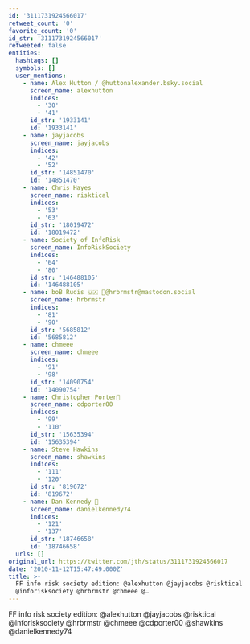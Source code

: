 ```yaml
---
id: '3111731924566017'
retweet_count: '0'
favorite_count: '0'
id_str: '3111731924566017'
retweeted: false
entities:
  hashtags: []
  symbols: []
  user_mentions:
    - name: Alex Hutton / @huttonalexander.bsky.social
      screen_name: alexhutton
      indices:
        - '30'
        - '41'
      id_str: '1933141'
      id: '1933141'
    - name: jayjacobs
      screen_name: jayjacobs
      indices:
        - '42'
        - '52'
      id_str: '14851470'
      id: '14851470'
    - name: Chris Hayes
      screen_name: risktical
      indices:
        - '53'
        - '63'
      id_str: '18019472'
      id: '18019472'
    - name: Society of InfoRisk
      screen_name: InfoRiskSociety
      indices:
        - '64'
        - '80'
      id_str: '146488105'
      id: '146488105'
    - name: boB Rudis 🇺🇦 🐘@hrbrmstr@mastodon.social
      screen_name: hrbrmstr
      indices:
        - '81'
        - '90'
      id_str: '5685812'
      id: '5685812'
    - name: chmeee
      screen_name: chmeee
      indices:
        - '91'
        - '98'
      id_str: '14090754'
      id: '14090754'
    - name: Christopher Porter🌻
      screen_name: cdporter00
      indices:
        - '99'
        - '110'
      id_str: '15635394'
      id: '15635394'
    - name: Steve Hawkins
      screen_name: shawkins
      indices:
        - '111'
        - '120'
      id_str: '819672'
      id: '819672'
    - name: Dan Kennedy 🚫
      screen_name: danielkennedy74
      indices:
        - '121'
        - '137'
      id_str: '18746658'
      id: '18746658'
  urls: []
original_url: https://twitter.com/jth/status/3111731924566017
date: '2010-11-12T15:47:49.000Z'
title: >-
  FF info risk society edition: @alexhutton @jayjacobs @risktical
  @inforisksociety @hrbrmstr @chmeee @…
---
```


FF info risk society edition: @alexhutton @jayjacobs @risktical @inforisksociety @hrbrmstr @chmeee @cdporter00 @shawkins @danielkennedy74